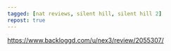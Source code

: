 ```yaml
---
tagged: [nat reviews, silent hill, silent hill 2]
repost: true
---
```


https://www.backloggd.com/u/nex3/review/2055307/
